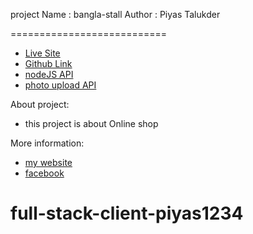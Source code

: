 project Name : bangla-stall
Author : Piyas Talukder

===========================

- [Live Site](https://bangla-stall.web.app/)
- [Github Link](https://github.com/Porgramming-Hero-web-course/full-stack-client-piyas1234/)
- [nodeJS API](https://cherry-pie-28611.herokuapp.com/)
- [photo upload API](https://api.imgbb.com/1/upload/)

 

About project:
 
- this project is about Online shop


More information:
- [my website ](http://piyass.com)
- [facebook](https://web.facebook.com/piyastalukderr/)


# full-stack-client-piyas1234
